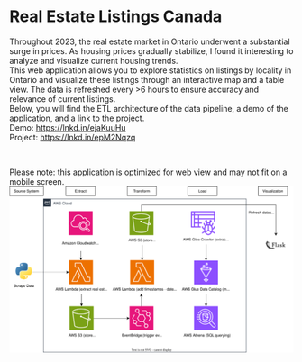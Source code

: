 <h1>Real Estate Listings Canada</h1>

<p>
Throughout 2023, the real estate market in Ontario underwent a substantial surge in prices. As housing prices gradually stabilize, I found it interesting to analyze and visualize current housing trends.
</br>
This web application allows you to explore statistics on listings by locality in Ontario and visualize these listings through an interactive map and a table view. The data is refreshed every >6 hours to ensure accuracy and relevance of current listings.
</br>
Below, you will find the ETL architecture of the data pipeline, a demo of the application, and a link to the project.
</br>
Demo: <a href="https://lnkd.in/ejaKuuHu">https://lnkd.in/ejaKuuHu</a>
</br>
Project: <a href="https://lnkd.in/epM2Nqzq">https://lnkd.in/epM2Nqzq</a>
</p>

</br>

Please note: this application is optimized for web view and may not fit on a mobile screen.
![Alt Text](https://github.com/alianwar3/real-estate-listings-canada/blob/master/static/aws-architecture.svg)
